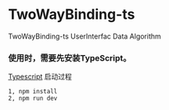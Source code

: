 # TwoWayBinding-ts
TwoWayBinding-ts
UserInterfac
Data
Algorithm

### 使用时，需要先安装TypeScript。
[Typescript](https://www.tslang.cn/index.html#download-links)
启动过程
```
1, npm install 
2, npm run dev
```

